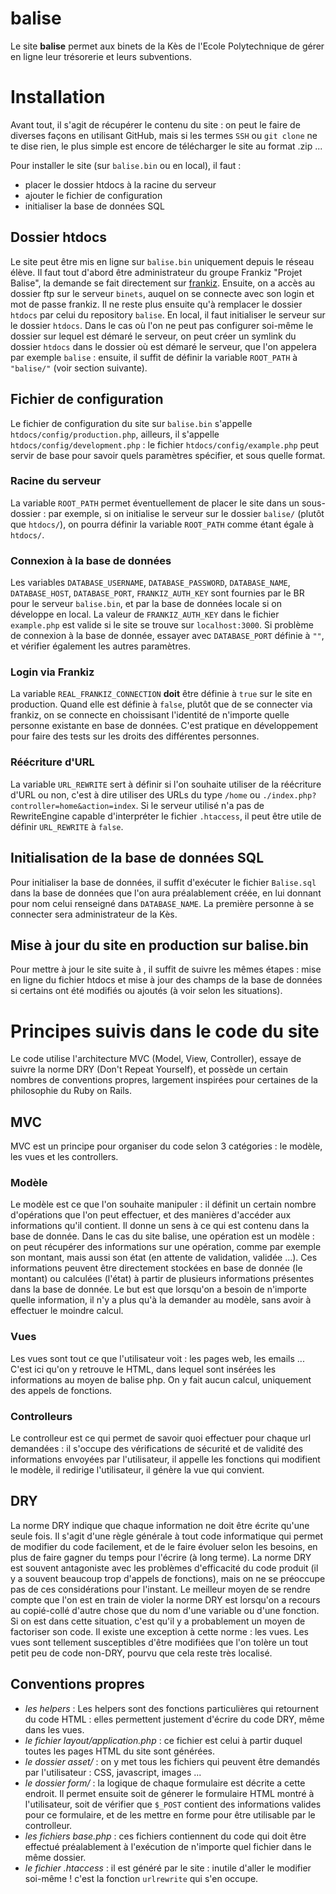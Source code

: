 balise
======

Le site **balise** permet aux binets de la Kès de l'Ecole Polytechnique de gérer en ligne leur trésorerie et leurs subventions.

# Installation

Avant tout, il s'agit de récupérer le contenu du site : on peut le faire de diverses façons en utilisant GitHub, mais si les termes `SSH` ou `git clone` ne te dise rien, le plus simple est encore de télécharger le site au format .zip ...

Pour installer le site (sur `balise.bin` ou en local), il faut :
* placer le dossier htdocs à la racine du serveur
* ajouter le fichier de configuration
* initialiser la base de données SQL

## Dossier htdocs

Le site peut être mis en ligne sur `balise.bin` uniquement depuis le réseau élève. Il faut tout d'abord être administrateur du groupe Frankiz "Projet Balise", la demande se fait directement sur [frankiz](https://www.frankiz.net/groups/see/projetbalise). Ensuite, on a accès au dossier ftp sur le serveur `binets`, auquel on se connecte avec son login et mot de passe frankiz. Il ne reste plus ensuite qu'à remplacer le dossier `htdocs` par celui du repository `balise`.
En local, il faut initialiser le serveur sur le dossier `htdocs`. Dans le cas où l'on ne peut pas configurer soi-même le dossier sur lequel est démaré le serveur, on peut créer un symlink du dossier `htdocs` dans le dossier où est démaré le serveur, que l'on appelera par exemple `balise` : ensuite, il suffit de définir la variable `ROOT_PATH` à `"balise/"` (voir section suivante).

## Fichier de configuration

Le fichier de configuration du site sur `balise.bin` s'appelle `htdocs/config/production.php`, ailleurs, il s'appelle `htdocs/config/development.php` : le fichier `htdocs/config/example.php` peut servir de base pour savoir quels paramètres spécifier, et sous quelle format.

### Racine du serveur

La variable `ROOT_PATH` permet éventuellement de placer le site dans un sous-dossier : par exemple, si on initialise le serveur sur le dossier `balise/` (plutôt que `htdocs/`), on pourra définir la variable `ROOT_PATH` comme étant égale à `htdocs/`.

### Connexion à la base de données

Les variables `DATABASE_USERNAME`, `DATABASE_PASSWORD`, `DATABASE_NAME`, `DATABASE_HOST`, `DATABASE_PORT`, `FRANKIZ_AUTH_KEY` sont fournies par le BR pour le serveur `balise.bin`, et par la base de données locale si on développe en local. La valeur de `FRANKIZ_AUTH_KEY` dans le fichier `example.php` est valide si le site se trouve sur `localhost:3000`. Si problème de connexion à la base de donnée, essayer avec `DATABASE_PORT` définie à `""`, et vérifier également les autres paramètres.

### Login via Frankiz

La variable `REAL_FRANKIZ_CONNECTION` **doit** être définie à `true` sur le site en production. Quand elle est définie à `false`, plutôt que de se connecter via frankiz, on se connecte en choissisant l'identité de n'importe quelle personne existante en base de données. C'est pratique en développement pour faire des tests sur les droits des différentes personnes.

### Réécriture d'URL

La variable `URL_REWRITE` sert à définir si l'on souhaite utiliser de la réécriture d'URL ou non, c'est à dire utiliser des URLs du type `/home` ou `./index.php?controller=home&action=index`. Si le serveur utilisé n'a pas de RewriteEngine capable d'interpréter le fichier `.htaccess`, il peut être utile de définir `URL_REWRITE` à `false`.

## Initialisation de la base de données SQL

Pour initialiser la base de données, il suffit d'exécuter le fichier `Balise.sql` dans la base de données que l'on aura préalablement créée, en lui donnant pour nom celui renseigné dans `DATABASE_NAME`.
La première personne à se connecter sera administrateur de la Kès.

## Mise à jour du site en production sur balise.bin

Pour mettre à jour le site suite à , il suffit de suivre les mêmes étapes : mise en ligne du fichier htdocs et mise à jour des champs de la base de données si certains ont été modifiés ou ajoutés (à voir selon les situations).

# Principes suivis dans le code du site

Le code utilise l'architecture MVC (Model, View, Controller), essaye de suivre la norme DRY (Don't Repeat Yourself), et possède un certain nombres de conventions propres, largement inspirées pour certaines de la philosophie du Ruby on Rails.

## MVC

MVC est un principe pour organiser du code selon 3 catégories : le modèle, les vues et les controllers.

### Modèle

Le modèle est ce que l'on souhaite manipuler : il définit un certain nombre d'opérations que l'on peut effectuer, et des manières d'accéder aux informations qu'il contient. Il donne un sens à ce qui est contenu dans la base de donnée.
Dans le cas du site balise, une opération est un modèle : on peut récupérer des informations sur une opération, comme par exemple son montant, mais aussi son état (en attente de validation, validée ...). Ces informations peuvent être directement stockées en base de donnée (le montant) ou calculées (l'état) à partir de plusieurs informations présentes dans la base de donnée.
Le but est que lorsqu'on a besoin de n'importe quelle information, il n'y a plus qu'à la demander au modèle, sans avoir à effectuer le moindre calcul.

### Vues

Les vues sont tout ce que l'utilisateur voit : les pages web, les emails ... C'est ici qu'on y retrouve le HTML, dans lequel sont insérées les informations au moyen de balise php. On y fait aucun calcul, uniquement des appels de fonctions.

### Controlleurs

Le controlleur est ce qui permet de savoir quoi effectuer pour chaque url demandées : il s'occupe des vérifications de sécurité et de validité des informations envoyées par l'utilisateur, il appelle les fonctions qui modifient le modèle, il redirige l'utilisateur, il génère la vue qui convient.

## DRY

La norme DRY indique que chaque information ne doit être écrite qu'une seule fois. Il s'agit d'une règle générale à tout code informatique qui permet de modifier du code facilement, et de le faire évoluer selon les besoins, en plus de faire gagner du temps pour l'écrire (à long terme). La norme DRY est souvent antagoniste avec les problèmes d'efficacité du code produit (il y a souvent beaucoup trop d'appels de fonctions), mais on ne se préoccupe pas de ces considérations pour l'instant.
Le meilleur moyen de se rendre compte que l'on est en train de violer la norme DRY est lorsqu'on a recours au copié-collé d'autre chose que du nom d'une variable ou d'une fonction. Si on est dans cette situation, c'est qu'il y a probablement un moyen de factoriser son code.
Il existe une exception à cette norme : les vues. Les vues sont tellement susceptibles d'être modifiées que l'on tolère un tout petit peu de code non-DRY, pourvu que cela reste très localisé.

## Conventions propres

* *les helpers* : Les helpers sont des fonctions particulières qui retournent du code HTML : elles permettent justement d'écrire du code DRY, même dans les vues.
* *le fichier layout/application.php* : ce fichier est celui à partir duquel toutes les pages HTML du site sont générées.
* *le dossier asset/* : on y met tous les fichiers qui peuvent être demandés par l'utilisateur : CSS, javascript, images ...
* *le dossier form/* : la logique de chaque formulaire est décrite a cette endroit. Il permet ensuite soit de génerer le formulaire HTML montré à l'utilisateur, soit de vérifier que `$_POST` contient des informations valides pour ce formulaire, et de les mettre en forme pour être utilisable par le controlleur.
* *les fichiers base.php* : ces fichiers contiennent du code qui doit être effectué préalablement à l'exécution de n'importe quel fichier dans le même dossier.
* *le fichier .htaccess* : il est généré par le site : inutile d'aller le modifier soi-même ! c'est la fonction `urlrewrite` qui s'en occupe.
